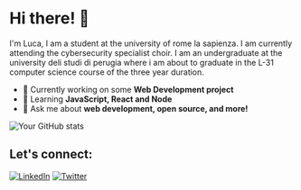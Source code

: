 # Hi there! 👋

I'm Luca, I am a student at the university of rome la sapienza. I am currently attending the cybersecurity specialist choir. I am an undergraduate at the university deli studi di perugia where i am about to graduate in the L-31 computer science course of the three year duration.

- 🔭 Currently working on some **Web Development project**
- 🌱 Learning **JavaScript, React and Node**
- 💬 Ask me about **web development, open source, and more!**

![Your GitHub stats](https://github-readme-stats.vercel.app/api?username=cappuu02&show_icons=true&theme=radical)

## Let's connect:
[![LinkedIn](https://img.shields.io/badge/-LinkedIn-blue)](https://www.linkedin.com/in/yourprofile/)
[![Twitter](https://img.shields.io/badge/-Twitter-blue)](https://twitter.com/yourprofile/)
